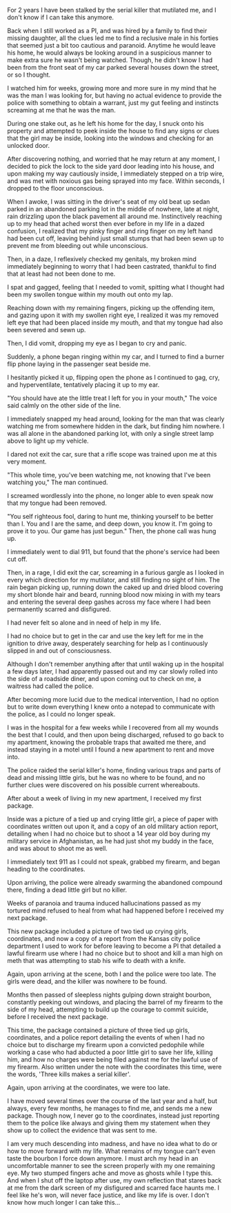 For 2 years I have been stalked by the serial killer that mutilated me, and I don't know if I can take this anymore.

Back when I still worked as a PI, and was hired by a family to find their missing daughter, all the clues led me to find a reclusive male in his forties that seemed just a bit too cautious and paranoid. Anytime he would leave his home, he would always be looking around in a suspicious manner to make extra sure he wasn't being watched. Though, he didn't know I had been from the front seat of my car parked several houses down the street, or so I thought.

I watched him for weeks, growing more and more sure in my mind that he was the man I was looking for, but having no actual evidence to provide the police with something to obtain a warrant, just my gut feeling and instincts screaming at me that he was the man.

During one stake out, as he left his home for the day, I snuck onto his property and attempted to peek inside the house to find any signs or clues that the girl may be inside, looking into the windows and checking for an unlocked door.

After discovering nothing, and worried that he may return at any moment, I decided to pick the lock to the side yard door leading into his house, and upon making my way cautiously inside, I immediately stepped on a trip wire, and was met with noxious gas being sprayed into my face. Within seconds, I dropped to the floor unconscious.

When I awoke, I was sitting in the driver's seat of my old beat up sedan parked in an abandoned parking lot in the middle of nowhere, late at night, rain drizzling upon the black pavement all around me. Instinctively reaching up to my head that ached worst then ever before in my life in a dazed confusion, I realized that my pinky finger and ring finger on my left hand had been cut off, leaving behind just small stumps that had been sewn up to prevent me from bleeding out while unconscious.

Then, in a daze, I reflexively checked my genitals, my broken mind immediately beginning to worry that I had been castrated, thankful to find that at least had not been done to me.

I spat and gagged, feeling that I needed to vomit, spitting what I thought had been my swollen tongue within my mouth out onto my lap.

Reaching down with my remaining fingers, picking up the offending item, and gazing upon it with my swollen right eye, I realized it was my removed left eye that had been placed inside my mouth, and that my tongue had also been severed and sewn up.

Then, I did vomit, dropping my eye as I began to cry and panic.

Suddenly, a phone began ringing within my car, and I turned to find a burner flip phone laying in the passenger seat beside me.

I hesitantly picked it up, flipping open the phone as I continued to gag, cry, and hyperventilate, tentatively placing it up to my ear.

"You should have ate the little treat I left for you in your mouth," The voice said calmly on the other side of the line.

I immediately snapped my head around, looking for the man that was clearly watching me from somewhere hidden in the dark, but finding him nowhere. I was all alone in the abandoned parking lot, with only a single street lamp above to light up my vehicle.

I dared not exit the car, sure that a rifle scope was trained upon me at this very moment.

"This whole time, you've been watching me, not knowing that I've been watching you," The man continued.

I screamed wordlessly into the phone, no longer able to even speak now that my tongue had been removed.

"You self righteous fool, daring to hunt me, thinking yourself to be better than I. You and I are the same, and deep down, you know it. I'm going to prove it to you. Our game has just begun." Then, the phone call was hung up.

I immediately went to dial 911, but found that the phone's service had been cut off.

Then, in a rage, I did exit the car, screaming in a furious gargle as I looked in every which direction for my mutilator, and still finding no sight of him. The rain began picking up, running down the caked up and dried blood covering my short blonde hair and beard, running blood now mixing in with my tears and entering the several deep gashes across my face where I had been permanently scarred and disfigured.

I had never felt so alone and in need of help in my life.

I had no choice but to get in the car and use the key left for me in the ignition to drive away, desperately searching for help as I continuously slipped in and out of consciousness.

Although I don't remember anything after that until waking up in the hospital a few days later, I had apparently passed out and my car slowly rolled into the side of a roadside diner, and upon coming out to check on me, a waitress had called the police.

After becoming more lucid due to the medical intervention, I had no option but to write down everything I knew onto a notepad to communicate with the police, as I could no longer speak.

I was in the hospital for a few weeks while I recovered from all my wounds the best that I could, and then upon being discharged, refused to go back to my apartment, knowing the probable traps that awaited me there, and instead staying in a motel until I found a new apartment to rent and move into.

The police raided the serial killer's home, finding various traps and parts of dead and missing little girls, but he was no where to be found, and no further clues were discovered on his possible current whereabouts.

After about a week of living in my new apartment, I received my first package.

Inside was a picture of a tied up and crying little girl, a piece of paper with coordinates written out upon it, and a copy of an old military action report, detailing when I had no choice but to shoot a 14 year old boy during my military service in Afghanistan, as he had just shot my buddy in the face, and was about to shoot me as well.

I immediately text 911 as I could not speak, grabbed my firearm, and began heading to the coordinates.

Upon arriving, the police were already swarming the abandoned compound there, finding a dead little girl but no killer.

Weeks of paranoia and trauma induced hallucinations passed as my tortured mind refused to heal from what had happened before I received my next package.

This new package included a picture of two tied up crying girls, coordinates, and now a copy of a report from the Kansas city police department I used to work for before leaving to become a PI that detailed a lawful firearm use where I had no choice but to shoot and kill a man high on meth that was attempting to stab his wife to death with a knife.

Again, upon arriving at the scene, both I and the police were too late. The girls were dead, and the killer was nowhere to be found.

Months then passed of sleepless nights gulping down straight bourbon, constantly peeking out windows, and placing the barrel of my firearm to the side of my head, attempting to build up the courage to commit suicide, before I received the next package.

This time, the package contained a picture of three tied up girls, coordinates, and a police report detailing the events of when I had no choice but to discharge my firearm upon a convicted pedophile while working a case who had abducted a poor little girl to save her life, killing him, and how no charges were being filed against me for the lawful use of my firearm. Also written under the note with the coordinates this time, were the words, 'Three kills makes a serial killer'.

Again, upon arriving at the coordinates, we were too late.

I have moved several times over the course of the last year and a half, but always, every few months, he manages to find me, and sends me a new package. Though now, I never go to the coordinates, instead just reporting them to the police like always and giving them my statement when they show up to collect the evidence that was sent to me.

I am very much descending into madness, and have no idea what to do or how to move forward with my life. What remains of my tongue can't even taste the bourbon I force down anymore. I must arch my head in an uncomfortable manner to see the screen properly with my one remaining eye. My two stumped fingers ache and move as ghosts while I type this. And when I shut off the laptop after use, my own reflection that stares back at me from the dark screen of my disfigured and scarred face haunts me. I feel like he's won, will never face justice, and like my life is over. I don't know how much longer I can take this...